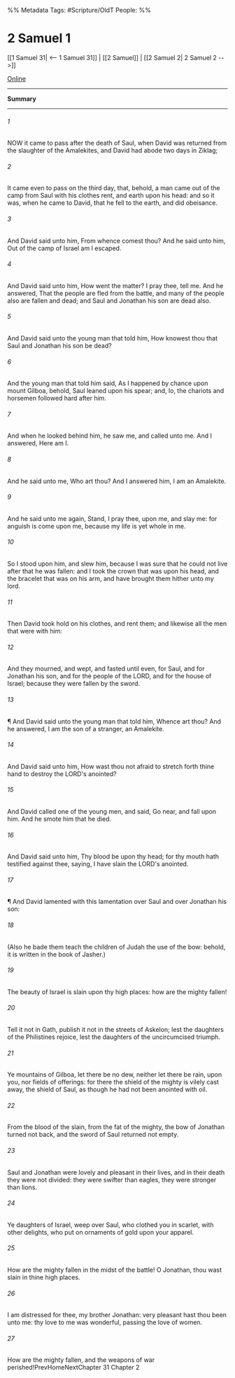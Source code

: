 

%% Metadata
Tags: #Scripture/OldT
People: 
%%
# 2 Samuel 1
[[1 Samuel 31| <-- 1 Samuel 31]] | [[2 Samuel]] | [[2 Samuel 2| 2 Samuel 2 -->]]

[Online](https://churchofjesuschrist.org/study/scriptures/ot/2-sam/1?lang=eng)

---
__Summary__



---

###### 1
NOW it came to pass after the death of Saul, when David was returned from the slaughter of the Amalekites, and David had abode two days in Ziklag;
###### 2
It came even to pass on the third day, that, behold, a man came out of the camp from Saul with his clothes rent, and earth upon his head: and so it was, when he came to David, that he fell to the earth, and did obeisance.
###### 3
And David said unto him, From whence comest thou?  And he said unto him, Out of the camp of Israel am I escaped.
###### 4
And David said unto him, How went the matter?  I pray thee, tell me.  And he answered, That the people are fled from the battle, and many of the people also are fallen and dead; and Saul and Jonathan his son are dead also.
###### 5
And David said unto the young man that told him, How knowest thou that Saul and Jonathan his son be dead?
###### 6
And the young man that told him said, As I happened by chance upon mount Gilboa, behold, Saul leaned upon his spear; and, lo, the chariots and horsemen followed hard after him.
###### 7
And when he looked behind him, he saw me, and called unto me.  And I answered, Here am I.
###### 8
And he said unto me, Who art thou?  And I answered him, I am an Amalekite.
###### 9
And he said unto me again, Stand, I pray thee, upon me, and slay me: for anguish is come upon me, because my life is yet whole in me.
###### 10
So I stood upon him, and slew him, because I was sure that he could not live after that he was fallen: and I took the crown that was upon his head, and the bracelet that was on his arm, and have brought them hither unto my lord.
###### 11
Then David took hold on his clothes, and rent them; and likewise all the men that were with him:
###### 12
And they mourned, and wept, and fasted until even, for Saul, and for Jonathan his son, and for the people of the LORD, and for the house of Israel; because they were fallen by the sword.
###### 13
¶ And David said unto the young man that told him, Whence art thou?  And he answered, I am the son of a stranger, an Amalekite.
###### 14
And David said unto him, How wast thou not afraid to stretch forth thine hand to destroy the LORD's anointed?
###### 15
And David called one of the young men, and said, Go near, and fall upon him.  And he smote him that he died.
###### 16
And David said unto him, Thy blood be upon thy head; for thy mouth hath testified against thee, saying, I have slain the LORD's anointed.
###### 17
¶ And David lamented with this lamentation over Saul and over Jonathan his son:
###### 18
(Also he bade them teach the children of Judah the use of the bow: behold, it is written in the book of Jasher.)
###### 19
The beauty of Israel is slain upon thy high places: how are the mighty fallen!
###### 20
Tell it not in Gath, publish it not in the streets of Askelon; lest the daughters of the Philistines rejoice, lest the daughters of the uncircumcised triumph.
###### 21
Ye mountains of Gilboa, let there be no dew, neither let there be rain, upon you, nor fields of offerings: for there the shield of the mighty is vilely cast away, the shield of Saul, as though he had not been anointed with oil.
###### 22
From the blood of the slain, from the fat of the mighty, the bow of Jonathan turned not back, and the sword of Saul returned not empty.
###### 23
Saul and Jonathan were lovely and pleasant in their lives, and in their death they were not divided: they were swifter than eagles, they were stronger than lions.
###### 24
Ye daughters of Israel, weep over Saul, who clothed you in scarlet, with other delights, who put on ornaments of gold upon your apparel.
###### 25
How are the mighty fallen in the midst of the battle!  O Jonathan, thou wast slain in thine high places.
###### 26
I am distressed for thee, my brother Jonathan: very pleasant hast thou been unto me: thy love to me was wonderful, passing the love of women.
###### 27
How are the mighty fallen, and the weapons of war perished!PrevHomeNextChapter 31&nbsp;Chapter 2



